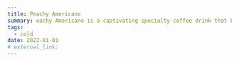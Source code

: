 ```yaml
---
title: Peachy Americano
summary: eachy Americano is a captivating specialty coffee drink that brings a refreshing twist to the classic Americano. This delightful concoction combines the boldness of espresso with the vibrant essence of juicy peaches, resulting in a harmonious balance of flavors. With each sip, the smooth and robust espresso notes harmonize effortlessly with the sweet and tangy undertones of ripe peaches, creating a captivating and invigorating experience. The Peachy Americano is the perfect choice for those seeking a unique and fruity twist to their daily coffee routine, allowing them to indulge in a harmonious blend of flavors that is both comforting and invigorating.
tags:
  - cold
date: 2022-01-01
# external_link:
---
```

